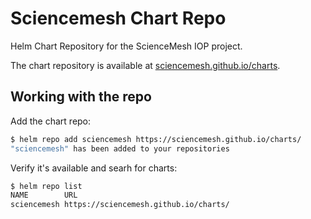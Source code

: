 # Sciencemesh Chart Repo

Helm Chart Repository for the ScienceMesh IOP project.

The chart repository is available at [sciencemesh.github.io/charts](sciencemesh.github.io/charts).

## Working with the repo

Add the chart repo:

```bash
$ helm repo add sciencemesh https://sciencemesh.github.io/charts/
"sciencemesh" has been added to your repositories
```

Verify it's available and searh for charts:

```bash
$ helm repo list
NAME       	URL
sciencemesh	https://sciencemesh.github.io/charts/
```
